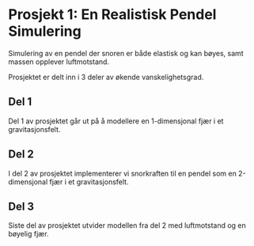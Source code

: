 # Prosjekt 1: En Realistisk Pendel Simulering
Simulering av en pendel der snoren er både elastisk og kan bøyes, samt massen opplever luftmotstand.

Prosjektet er delt inn i 3 deler av økende vanskelighetsgrad.
## Del 1
Del 1 av prosjektet går ut på å modellere en 1-dimensjonal fjær i et gravitasjonsfelt.
## Del 2
I del 2 av prosjektet implementerer vi snorkraften til en pendel som en 2-dimensjonal fjær i et gravitasjonsfelt.
## Del 3
Siste del av prosjektet utvider modellen fra del 2 med luftmotstand og en bøyelig fjær.